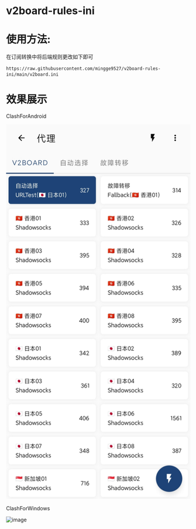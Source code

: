 # v2board-rules-ini
# 使用方法:
在订阅转换中将后端规则更改如下即可
```shell script
https://raw.githubusercontent.com/mingge9527/v2board-rules-ini/main/v2board.ini
```

# 效果展示

ClashForAndroid

![image](https://github.com/mingge9527/v2board-rules-ini/blob/main/cfa.jpg?raw=true)

ClashForWindows

![image](https://github.com/mingge9527/v2board-rules-ini/blob/main/cfw.jpg?raw=true)
